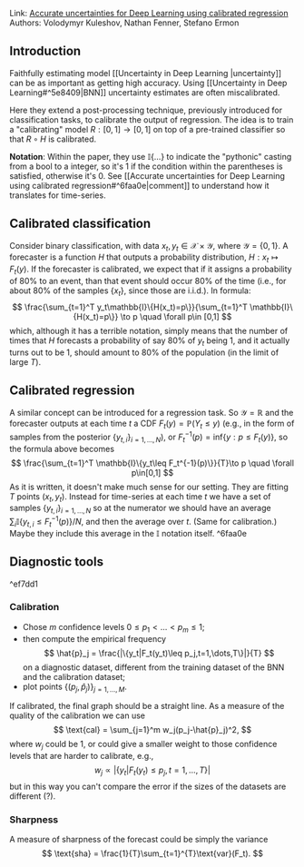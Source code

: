 Link: [Accurate uncertainties for Deep Learning using calibrated regression](https://arxiv.org/pdf/1807.00263.pdf)
Authors: Volodymyr Kuleshov, Nathan Fenner, Stefano Ermon

## Introduction

Faithfully estimating model [[Uncertainty in Deep Learning |uncertainty]] can be as important as getting high accuracy.
Using [[Uncertainty in Deep Learning#^5e8409|BNN]] uncertainty estimates are often miscalibrated.

Here they extend a post-processing technique, previously introduced for classification tasks, to calibrate the output of regression.
The idea is to train a "calibrating" model $R:[0,1]\to[0,1]$ on top of a pre-trained classifier so that $R\circ H$ is calibrated.

**Notation**: Within the paper, they use $\mathbb{I}\{\dots\}$ to indicate the "pythonic" casting from a bool to a integer, so it's 1 if the condition within the parentheses is satisfied, otherwise it's 0. See [[Accurate uncertainties for Deep Learning using calibrated regression#^6faa0e|comment]] to understand how it translates for time-series.

## Calibrated classification
Consider binary classification, with data $x_t,y_t\in\mathcal{X}\times\mathcal{Y}$, where $\mathcal{Y}=\{0,1\}$. A forecaster is a function $H$ that outputs a probability distribution, $H:x_t\mapsto F_t(y)$. If the forecaster is calibrated, we expect that if it assigns a probability of 80% to an event, than that event should occur 80% of the time (i.e., for about 80% of the samples $\{x_t\}$, since those are i.i.d.). In formula:
$$
	\frac{\sum_{t=1}^T y_t\mathbb{I}\{H(x_t)=p\}}{\sum_{t=1}^T \mathbb{I}\{H(x_t)=p\}} \to p \quad \forall p\in [0,1]
$$
which, although it has a terrible notation, simply means that the number of times that $H$ forecasts a probability of say 80% of $y_t$ being 1, and it actually turns out to be 1, should amount to 80% of the population (in the limit of large $T$).

## Calibrated regression
A similar concept can be introduced for a regression task. So $\mathcal{Y}=\mathbb{R}$ and the forecaster outputs at each time $t$ a CDF $F_t(y)=\mathbb{P}(Y_t\leq y)$ (e.g., in the form of samples from the posterior $\{y_{t,i}\}_{i=1,\dots,N}$), or $F_t^{-1}(p)=\text{inf}\{y:p\leq F_t(y)\}$, so the formula above becomes
$$
	\frac{\sum_{t=1}^T \mathbb{I}\{y_t\leq F_t^{-1}(p)\}}{T}\to p \quad \forall p\in[0,1]
$$
As it is written, it doesn't make much sense for our setting. They are fitting $T$ points $(x_t,y_t)$. Instead for time-series at each time $t$ we have a set of samples $\{y_{t,i}\}_{i=1,\dots,N}$ so at the numerator we should have an average $\sum_i \mathbb{I}\{y_{t,i}\leq F_t^{-1}(p)\}/N$, and then the average over $t$. (Same for calibration.) Maybe they include this average in the $\mathbb{I}$ notation itself. ^6faa0e

## Diagnostic tools

^ef7dd1

### Calibration
- Chose $m$ confidence levels $0\leq p_1 < \dots < p_m \leq 1$;
- then compute the empirical frequency
$$
	\hat{p}_j = \frac{|\{y_t|F_t(y_t)\leq p_j,t=1,\dots,T\}|}{T}
$$
on a diagnostic dataset, different from the training dataset of the BNN and the calibration dataset;
- plot points $\{(p_j,\hat{p}_j)\}_{j=1,\dots,M}$.

If calibrated, the final graph should be a straight line.
As a measure of the quality of the calibration we can use
$$
	\text{cal} = \sum_{j=1}^m w_j(p_j-\hat{p}_j)^2,
$$
where $w_j$ could be 1, or could give a smaller weight to those confidence levels that are harder to calibrate, e.g.,
$$
	w_j \propto |\{y_t|F_t(y_t)\leq p_j,t=1,\dots,T\}|
$$
but in this way you can't compare the error if the sizes of the datasets are different (?).

### Sharpness
A measure of sharpness of the forecast could be simply the variance
$$
	\text{sha} = \frac{1}{T}\sum_{t=1}^{T}\text{var}(F_t).
$$
